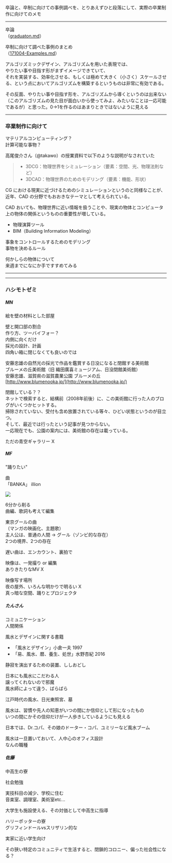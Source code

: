 卒論と、卒制に向けての事例調べを、とりあえずひと段落にして、実際の卒業制作に向けてのメモ  

---  

卒論  
（[graduaton.md](https://github.com/naysok/graduation/blob/master/graduation.md)）  

卒制に向けて調べた事例のまとめ  
（[171004-Examples.md](https://github.com/naysok/graduation/blob/master/171004-Examples.md)）



アルゴリズミックデザイン、アルゴリズムを用いた表現では、  
やりたい事や目指す形がまずイメージできていて、  
それを実装する、効率化させる、もしくは極めて大きく（小さく）スケールさせる、という点においてアルゴリズムを構築するというものは非常に有効である。  

その反面、やりたい事や目指す形を、アルゴリズムから導くというのは出来ない（このアルゴリズムの見た目が面白いから使ってみよ、みたいなことは一応可能であるが）と思った。0→1を作るのはあまりときではないように見える  


---

### 卒業制作に向けて

マテリアルコンピューティング？  
計算可能な事物？


高尾俊介さん（@takawo）の授業資料で以下のような説明がなされていた  
>- 3DCG：物理世界をシミュレーション（要素：空間、光、物理法則など）
>- 3DCAD：物理世界のためのモデリング（要素：機能、形状）

CG における現実に近づけるためのシミュレーションというのと同様なことが、近年、CAD の分野でもおおきなテーマとして考えられている。  

CAD おいても、物理世界に近い情報を扱うことや、現実の物体とコンピュータ上の物体の関係というものの重要性が増している。  

- 物理演算ツール  
- BIM（Building Information Modeling）  

事象をコントロールするためのモデリング  
事物を決めるルール  

何かしらの物体について  
来週までになにか手ですすめてみる

---  

---  

### ハシモトゼミ  

##### MN  

絵を壁の材料とした部屋  

壁と開口部の割合  
作り方、ツーバイフォー？  
内側に向くだけ  
採光の設計、計画  
四角い箱に閉じなくても良いのでは  

安藤忠雄の自然光の採光で作品を鑑賞する日没になると閉館する美術館  
ブルーメの丘美術館（旧 織田廣喜ミュージアム、日没閉館美術館）  
安藤忠雄、滋賀県の滋賀農業公園 ブルーメの丘  
[http://www.blumenooka.jp/](http://www.blumenooka.jp/)  

閉館している？？  
ネットで検索すると、結構前（2008年前後）に、この美術館に行った人のブログがいくつかヒットする。  
掃除されていない、受付も含め放置されている等々、ひどい状態というのが目立つ。  
そして、最近では行ったという記事が見つからない。  
一応現在でも、公園の案内には、美術館の存在は載っている。  


ただの青空ギャラリー X  



##### MF  

"踊りたい"  

曲  
「BANKA」 illion  

[![](http://img.youtube.com/vi/uJViETJ4mKg/0.jpg)](https://www.youtube.com/watch?v=uJViETJ4mKg)  

6分から削る  
曲編、歌詞も考えて編集  

東京グールの曲  
（マンガの映画化、主題歌）  
主人公は、普通の人間 → グール（ゾンビ的な存在）  
2つの境界、2つの存在  

遅い曲は、エンカウント、裏拍で  

映像は、一発撮り or 編集  
ありきたりなMV X  

映像写す場所  
夜の屋外、いろんな明かりで明るい X  
真っ暗な空間、踊りとプロジェクタ


##### たんさん  

コミュニケーション  
人間関係  

風水とデザインに関する書籍  
- 「風水とデザイン」小倉一夫 1997  
- 「易、風水、暦、養生、処世」水野杏紀 2016  

静寂を演出するための装置、ししおどし  

日本にも風水にこだわる人  
譲ってくれないので邪魔  
風水師によって違う、ばらばら  

江戸時代の風水、日光東照宮、墓  

風水は、習慣や先人の知恵がいつの間にか信仰として形になったもの  
いつの間にかその信仰だけが一人歩きしているようにも見える  

日本では、Dr.コパ、その娘のドーター・コパ、ユミリーなど風水ブーム  

風水は一旦置いておいて、人中心のオフィス設計  
なんの職種  


##### 佐藤  

中高生の寮  

社会勉強  

実技科目の減少、学校に住む  
音楽室、調理室、美術室etc...  

大学生も施設使える、その対価として中高生に指導  

ハリーポッターの寮  
グリフィンドールvsスリザリン的な  

実家に近い学生向け  

その狭い特定のコミュニティで生活すると、閉鎖的コロニー、偏った社会性になる？
